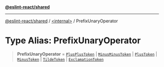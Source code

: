 [**@eslint-react/shared**](../../README.md)

***

[@eslint-react/shared](../../README.md) / [\<internal\>](../README.md) / PrefixUnaryOperator

# Type Alias: PrefixUnaryOperator

> **PrefixUnaryOperator** = [`PlusPlusToken`](../enumerations/SyntaxKind.md#plusplustoken) \| [`MinusMinusToken`](../enumerations/SyntaxKind.md#minusminustoken) \| [`PlusToken`](../enumerations/SyntaxKind.md#plustoken) \| [`MinusToken`](../enumerations/SyntaxKind.md#minustoken) \| [`TildeToken`](../enumerations/SyntaxKind.md#tildetoken) \| [`ExclamationToken`](../enumerations/SyntaxKind.md#exclamationtoken)
